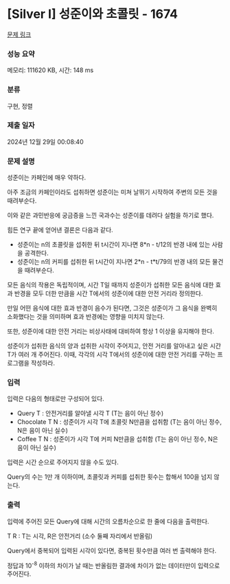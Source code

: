 # [Silver I] 성준이와 초콜릿 - 1674 

[문제 링크](https://www.acmicpc.net/problem/1674) 

### 성능 요약

메모리: 111620 KB, 시간: 148 ms

### 분류

구현, 정렬

### 제출 일자

2024년 12월 29일 00:08:40

### 문제 설명

<p>성준이는 카페인에 매우 약하다.</p>

<p>아주 조금의 카페인이라도 섭취하면 성준이는 미쳐 날뛰기 시작하여 주변의 모든 것을 때려부순다.</p>

<p>이와 같은 과민반응에 궁금증을 느낀 국과수는 성준이를 데려다 실험을 하기로 했다.</p>

<p>힘든 연구 끝에 얻어낸 결론은 다음과 같다.</p>

<ul>
	<li>성준이는 n의 초콜릿을 섭취한 뒤 t시간이 지나면 8*n - t/12의 반경 내에 있는 사람을 공격한다.</li>
	<li>성준이는 n의 커피를 섭취한 뒤 t시간이 지나면 2*n - t*t/79의 반경 내의 모든 물건을 때려부순다.</li>
</ul>

<p>모든 음식의 작용은 독립적이며, 시간 T일 때까지 성준이가 섭취한 모든 음식에 대한 효과 반경을 모두 더한 만큼을 시간 T에서의 성준이에 대한 안전 거리라 정의한다.</p>

<p>만일 어떤 음식에 대한 효과 반경이 음수가 된다면, 그것은 성준이가 그 음식을 완벽히 소화했다는 것을 의미하며 효과 반경에는 영향을 미치지 않는다.</p>

<p>또한, 성준이에 대한 안전 거리는 비상사태에 대비하여 항상 1 이상을 유지해야 한다.</p>

<p>성준이가 섭취한 음식의 양과 섭취한 시각이 주어지고, 안전 거리를 알아내고 싶은 시간 T가 여러 개 주어진다. 이때, 각각의 시각 T에서의 성준이에 대한 안전 거리를 구하는 프로그램을 작성하라.</p>

### 입력 

 <p>입력은 다음의 형태로만 구성되어 있다.</p>

<ul>
	<li>Query T : 안전거리를 알아낼 시각 T (T는 음이 아닌 정수)</li>
	<li>Chocolate T N : 성준이가 시각 T에 초콜릿 N만큼을 섭취함 (T는 음이 아닌 정수, N은 음이 아닌 실수)</li>
	<li>Coffee T N : 성준이가 시각 T에 커피 N만큼을 섭취함 (T는 음이 아닌 정수, N은 음이 아닌 실수)</li>
</ul>

<p>입력은 시간 순으로 주어지지 않을 수도 있다.</p>

<p>Query의 수는 1만 개 이하이며, 초콜릿과 커피를 섭취한 횟수는 합해서 100을 넘지 않는다.</p>

### 출력 

 <p>입력에 주어진 모든 Query에 대해 시간의 오름차순으로 한 줄에 다음을 출력한다.</p>

<p>T R : T는 시각, R은 안전거리 (소수 둘째 자리에서 반올림)</p>

<p>Query에서 중복되어 입력된 시각이 있다면, 중복된 횟수만큼 여러 번 출력해야 한다.</p>

<p>정답과 10<sup>-8</sup> 이하의 차이가 날 때는 반올림한 결과에 차이가 없는 데이터만이 입력으로 주어진다.</p>

